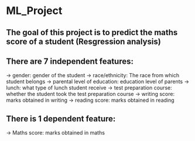 # ML_Project

## The goal of this project is to predict the maths score of a student (Resgression analysis)

## There are 7 independent features:

-> gender: gender of the student
-> race/ethnicity: The race from which student belongs
-> parental level of education: education level of parents
-> lunch: what type of lunch student receive
-> test preparation course: whether the student took the test preparation course
-> writing score: marks obtained in writing
-> reading score: marks obtained in reading 

## There is 1 dependent feature:

-> Maths score: marks obtained in maths 
